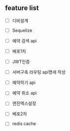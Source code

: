 ## feature list

- [ ] 디비설계
- [ ] Sequelize
- [ ] 예약 검색 api
- [ ] 배포1차
- [ ] JWT인증 

- [ ] 서버구축 라우팅 api명세 작성
- [ ] 예약하기 api
- [ ] 예약 취소 api

- [ ] 엔진엑스설정
- [ ] 배포2차
- [ ] redis cache

